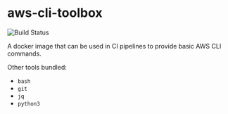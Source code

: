 # aws-cli-toolbox

![Build Status](https://github.com/henrist/aws-cli-toolbox/workflows/CI/badge.svg)

A docker image that can be used in CI pipelines to provide
basic AWS CLI commands.

Other tools bundled:

* `bash`
* `git`
* `jq`
* `python3`
